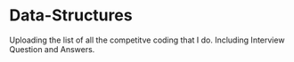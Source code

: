 # Data-Structures

Uploading the list of all the competitve coding that I do.
Including Interview Question and Answers.
